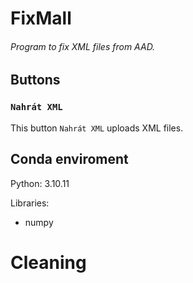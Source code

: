 # FixMall
###### Program to fix XML files from AAD. 

## Buttons

### `Nahrát XML`
This button `Nahrát XML` uploads XML files.

## Conda enviroment
Python: 3.10.11

Libraries:
- numpy

# Cleaning

